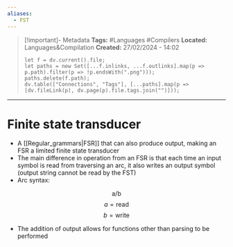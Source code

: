 ```yaml
---
aliases:
  - FST
---
```


> [!important]- Metadata
> **Tags:** #Languages #Compilers 
> **Located:** Languages&Compilation
> **Created:** 27/02/2024 - 14:02
> ```dataviewjs
> let f = dv.current().file;
> let paths = new Set([...f.inlinks, ...f.outlinks].map(p => p.path).filter(p => !p.endsWith(".png")));
> paths.delete(f.path);
> dv.table(["Connections", "Tags"], [...paths].map(p => [dv.fileLink(p), dv.page(p).file.tags.join("")]));
> ```

___
# Finite state transducer
- A [[Regular_grammars|FSR]] that can also produce output, making an FSR a limited finite state transducer 
- The main difference in operation from an FSR is that each time an input symbol is read from traversing an arc, it also writes an output symbol (output string cannot be read by the FST)
- Arc syntax:


$$\text{a/b}$$
$$a=\text{read}$$
$$b=\text{write}$$

- The addition of output allows for functions other than parsing to be performed 